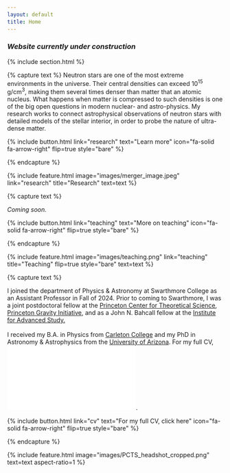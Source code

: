 ```yaml
---
layout: default
title: Home
---
```


<!--
# Carolyn Raithel 
## Assistant Professor of Physics & Astronomy, Swarthmore College -->

### <i> Website currently under construction  </i>

{% include section.html %}

<!--  ## Highlights -->

{% capture text %}
Neutron stars are one of the most extreme environments in the universe. Their central densities can exceed 10<sup>15</sup> g/cm<sup>3</sup>, making them several times denser than matter that an atomic nucleus. What happens when matter is compressed to such densities is one of the big open questions in modern nuclear- and astro-physics. My research works to connect astrophysical observations of neutron stars with detailed models of the stellar interior, in order to probe the nature of ultra-dense matter.

{% include button.html  link="research" text="Learn more" icon="fa-solid fa-arrow-right" flip=true style="bare" %}

{% endcapture %}

{% include feature.html image="images/merger_image.jpeg" link="research" title="Research" text=text %}

{% capture text %}

<i> Coming soon. </i>

{% include button.html link="teaching" text="More on teaching" icon="fa-solid fa-arrow-right" flip=true style="bare" %}

{% endcapture %}

{% include feature.html image="images/teaching.png" link="teaching" title="Teaching" flip=true style="bare" text=text %}

{% capture text %}

I joined the department of Physics & Astronomy at Swarthmore College as an Assistant Professor in Fall of 2024. Prior to coming to Swarthmore, I was a joint postdoctoral fellow at the <a href="https://pcts.princeton.edu/">Princeton Center for Theoretical Science</a>, <a href="https://gravity.princeton.edu/">Princeton Gravity Initiative</a>, and as a John N. Bahcall fellow at the <a href="https://www.ias.edu/">Institute for Advanced Study.</a> 
<br>
<br>
I received my B.A. in Physics from <a href="https://www.carleton.edu/">Carleton College</a> and my PhD in Astronomy & Astrophysics from the <a href="https://www.as.arizona.edu/">University of Arizona</a>.  For my full CV, ![click here](/images/raithel_cv.pdf). 

{% include button.html link="cv" text="For my full CV, click here" icon="fa-solid fa-arrow-right" flip=true style="bare" %}


{% endcapture %}

{% include feature.html image="images/PCTS_headshot_cropped.png" text=text  aspect-ratio=1 %}
